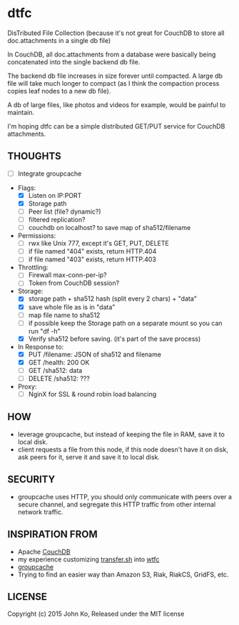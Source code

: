 # dtfc
DisTributed File Collection (because it's not great for CouchDB to store all doc.attachments in a single db file)

In CouchDB, all doc.attachments from a database were basically being concatenated into the single backend db file.

The backend db file increases in size forever until compacted. A large db file will take much longer to compact (as I think the compaction process copies leaf nodes to a new db file).

A db of large files, like photos and videos for example, would be painful to maintain.

I'm hoping dtfc can be a simple distributed GET/PUT service for CouchDB attachments.

## THOUGHTS

- [ ] Integrate groupcache
- Flags:
  - [x] Listen on IP:PORT
  - [x] Storage path
  - [ ] Peer list (file? dynamic?)
  - [ ] filtered replication?
  - [ ] couchdb on localhost? to save map of sha512/filename
- Permissions:
  - [ ] rwx like Unix 777, except it's GET, PUT, DELETE
  - [ ] if file named "404" exists, return HTTP.404
  - [ ] if file named "403" exists, return HTTP.403
- Throttling:
  - [ ] Firewall max-conn-per-ip?
  - [ ] Token from CouchDB session?
- Storage:
  - [x] storage path + sha512 hash (split every 2 chars) + "data"
  - [x] save whole file as is in "data"
  - [ ] map file name to sha512
  - [ ] if possible keep the Storage path on a separate mount so you can run "df -h"
  - [x] Verify sha512 before saving. (it's part of the save process)
- In Response to:
  - [x] PUT /filename: JSON of sha512 and filename
  - [x] GET /health: 200 OK
  - [ ] GET /sha512: data
  - [ ] DELETE /sha512: ???
- Proxy:
  - [ ] NginX for SSL & round robin load balancing

## HOW

- leverage groupcache, but instead of keeping the file in RAM, save it to local disk.
- client requests a file from this node, if this node doesn't have it on disk, ask peers for it, serve it and save it to local disk.

## SECURITY

- groupcache uses HTTP, you should only communicate with peers over a secure channel, and segregate this HTTP traffic from other internal network traffic.

## INSPIRATION FROM

- Apache [CouchDB](http://couchdb.apache.org/)
- my experience customizing [transfer.sh](https://transfer.sh/) into [wtfc](https://github.com/johnko/wtfc/)
- [groupcache](https://github.com/golang/groupcache)
- Trying to find an easier way than Amazon S3, Riak, RiakCS, GridFS, etc.

## LICENSE

Copyright (c) 2015 John Ko, Released under the MIT license
